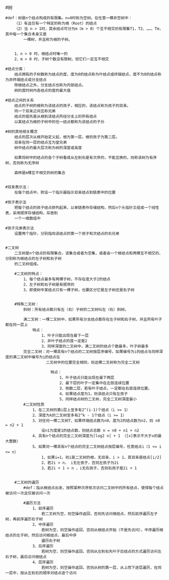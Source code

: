 
#树

	#def：树是n个结点构成的有限集。n=0时称为空树。在任意一棵非空树中：
		（1）有且仅有一个特定的称为根（Root）的结点
		（2）当 n > 1时，其余结点可分为m（m > 0）个互不相交的有限集T1，T2、……、Tm，其中每一个集合本身又是
			一棵树，并且称为根的子树。


		1、n > 0 时，根结点时唯一的
		2、m > 0 时，子树个数没有限制，但它们一定互不相交

	#结点分类：
		结点拥有的子树数称为结点的度，度为0的结点称为叶结点或终端结点，度不为0的结点称为非终端结点或分支结点
		除根结点之外，分支结点也称为内部结点。
		树的度时树内各结点的度的最大值

	#结点之间的关系
		结点的子树的根称为该结点的孩子，相应的，该结点称为孩子的双亲。
		同一个双亲之间互称兄弟
		结点的祖先是从根到该结点所经分支上的所有结点
		以某结点为根的子树中的任一结点都称为该结点的子孙

	#树的其他相关概念
		结点的层次从根开始定义起，根为第一层，根的孩子为第二层。
		双亲在同一层的结点互为堂兄弟
		树中结点的最大层次称为树的深度或高度

		如果将树中的结点的各个子树看成从左到右是有次序的，不能互换的，则称该树为有序树，否则称为无序树

		森林是m棵互不相交的树的集合


	#双亲表示法：
		在每个结点中，附设一个指示器指示双亲结点到链表中的位置

	#孩子表示法
		把每个结点的孩子结点排列起来，以单链表作存储结构，然后n个头指针又组成一个线性表，采用顺序存储结构，存放到
		一个一维数组中

	#孩子兄弟表示法
		设置两个指针，分别指向该结点的第一个孩子和次结点的右兄弟


	#二叉树
		二叉树是n个结点的有限集合，该集合或者为空集，或者由一个根结点和两棵互不相交的、分别称为根结点的左子树和右子树
		的二叉树组成。

		#二叉树的特点：
			1、每个结点最多有两棵子树，不存在度大于2的结点
			2、左子树和右子树是有顺序的
			3、即使树中某结点只有一棵子树，也要区分它是左子树还是右子树


		#特殊二叉树：
			斜树：所有结点都只有左（右）子树的二叉树叫左（右）斜树。

			满二叉树：一棵二叉树中，如果所有分支结点都存在左子树和右子树，并且所有叶子都在同一层上
				特点：
					1、叶子只能出现在最下一层
					2、非叶子结点的度一定是2
					3、同样深度的二叉树中，满二叉树的结点个数最多，叶子树最多
			完全二叉树：对一棵具有n个结点的二叉树按层序编号，如果编号为i的结点与同样深度的满二叉树中编号为i的结点在
					  二叉树中的位置完全相同，则这棵二叉树称为完全二叉树

					  	特点：
					  		1、叶子结点只能出现在最下两层
					  		2、最下层的叶子一定集中在左部连续位置
					  		3、倒数二层，若有叶子结点，一定都在右部连续位置。
					  		4、如果结点度为1，则该结点只有左孩子
					  		5、同样结点树的二叉树，完全二叉树深度最小
			#二叉树性质
				1、在二叉树的第i层上至多有2^(i-1)个结点（i >= 1）
				2、深度为k的二叉树至多有2^k - 1个结点（i >= 1）
				3、对任何一棵二叉树T，如果终端结点数为n0，度为2的结点数为n2，则 n0 = n2 + 1
					设n1为度是1的结点数，则结点总数 n = n0 + n1 + n2
				4、具有n个结点的完全二叉树深度为[log2 n] + 1 （[x]表示不大于x的最大整数）
				5、如果对一棵具有n个结点的完全二叉树结点按层编号，任意结点i（1 <= i <= n）
					1、如果i=1，则i是二叉树的根，无双亲，i > 1，其双亲是结点[i/2]
					2、若2i > n， i无左孩子，否则左孩子为2i
					3、若2i + 1 > n ，i无右孩子，否则右孩子是2i + 1


		#二叉树的遍历
			#def：指从根结点出发，按照某种次序依次访问二叉树中的所有结点，使得每个结点被访问一次且仅被访问一次

			#遍历方法
				1、前序遍历
					若二叉树为空，则空操作返回，否则先访问根结点，然后前序遍历左子树，再前序遍历右子树
				2、中序遍历
					若树为空，则空操作返回，否则从根结点开始（不是先访问），中序遍历根结点的左子树，然后访问根结点，最后中序
					遍历右子树
				3、后序遍历
					若树为空，则空操作返回，否则从左到右先叶子后结点的方式遍历访问左右子树，最后访问根结点
				4、层序遍历
					若树为空，则空操作返回，否则从树的第一层，从上而下逐层遍历，在同一层中，按从左到右的顺序对结点逐个访问